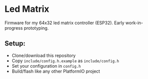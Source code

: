 # Led Matrix

Firmware for my 64x32 led matrix controller (ESP32). Early work-in-progress prototyping.

## Setup:

- Clone/download this repository
- Copy `include/config.h.example` as `include/config.h`
- Set your configuration in `config.h`
- Build/flash like any other PlatformIO project
